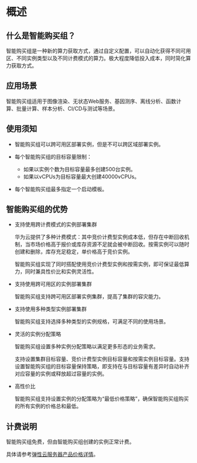 # 概述<a name="ecs_03_1301"></a>

## 什么是智能购买组？<a name="section7341539163817"></a>

智能购买组是一种新的算力获取方式，通过自定义配置，可以自动化获得不同可用区、不同实例类型以及不同计费模式的算力。极大程度降低投入成本，同时简化算力获取方式。

## 应用场景<a name="section4630148204113"></a>

智能购买组适用于图像渲染、无状态Web服务、基因测序、离线分析、函数计算、批量计算、样本分析、CI/CD与测试等场景。

## 使用须知<a name="section2391216467"></a>

-   智能购买组可以跨可用区部署实例，但是不可以跨区域部署实例。
-   每个智能购买组的目标容量限制：
    -   如果以实例个数为目标容量最多创建500台实例。
    -   如果以vCPUs为目标容量最大创建40000vCPUs。

-   每个智能购买组最多指定一个启动模板。

## 智能购买组的优势<a name="section1439518301565"></a>

-   支持使用跨计费模式的实例部署集群

    华为云提供了多种计费模式：其中竞价计费型实例成本低，但存在中断回收机制，当市场价格高于报价或库存资源不足就会被中断回收。按需实例可以随时创建和删除，库存充足稳定，单价格高于竞价实例。

    智能购买组实现了同时搭配使用竞价计费型实例和按需实例，即可保证最低算力，同时兼具性价比和实例灵活性。

-   支持使用跨可用区的实例部署集群

    智能购买组支持跨可用区部署实例集群，提高了集群的容灾能力。

-   支持使用多种类型实例部署集群

    智能购买组支持选择多种类型的实例规格，可满足不同的使用场景。

-   灵活的实例分配策略

    智能购买组设置多种实例分配策略以满足更多形态的业务需求。

    支持设置集群目标容量、竞价计费型实例目标容量和按需实例目标容量。支持设置智能购买组的目标容量保持策略，即支持在与目标容量有差异时自动补齐对应容量的实例或释放超过容量的实例。

-   高性价比

    智能购买组支持设置实例的分配策略为“最低价格策略”，确保智能购买组购买的所有实例的价格总和最低。


## 计费说明<a name="section18368617413"></a>

智能购买组免费，但由智能购买组创建的实例正常计费。

具体请参考[弹性云服务器产品价格详情](https://www.huaweicloud.com/pricing.html?tab=detail#/ecs)。

